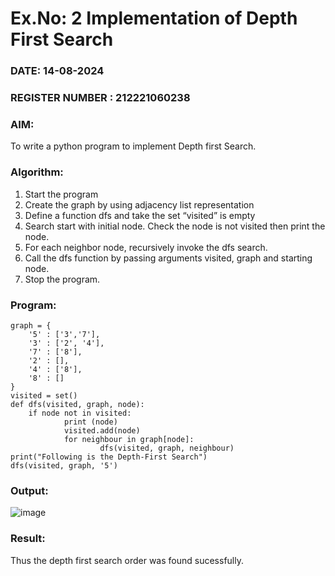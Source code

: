 # Ex.No: 2  Implementation of Depth First Search
### DATE:  14-08-2024                                                                          
### REGISTER NUMBER : 212221060238
### AIM: 
To write a python program to implement Depth first Search. 
### Algorithm:
1. Start the program
2. Create the graph by using adjacency list representation
3. Define a function dfs and take the set “visited” is empty 
4. Search start with initial node. Check the node is not visited then print the node.
5. For each neighbor node, recursively invoke the dfs search.
6. Call the dfs function by passing arguments visited, graph and starting node.
7. Stop the program.
### Program:
```
graph = {
    '5' : ['3','7'],
    '3' : ['2', '4'],
    '7' : ['8'],
    '2' : [],
    '4' : ['8'],
    '8' : []
}
visited = set()
def dfs(visited, graph, node):
    if node not in visited:
            print (node)
            visited.add(node)
            for neighbour in graph[node]:
                    dfs(visited, graph, neighbour)
print("Following is the Depth-First Search")
dfs(visited, graph, '5')
```








### Output:
![image](https://github.com/user-attachments/assets/cd2c3c2f-1d88-40de-b8c6-59f877d33cc0)



### Result:
Thus the depth first search order was found sucessfully.
